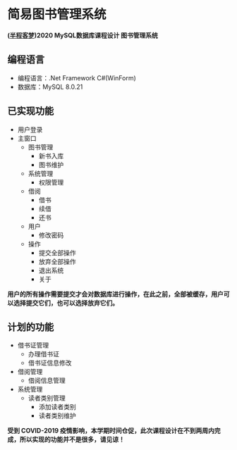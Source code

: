 # 简易图书管理系统
**([半程客梦](https://blog.whalechoi.cn/))2020 MySQL数据库课程设计 图书管理系统**

## 编程语言
+ 编程语言：.Net Framework C#(WinForm)
+ 数据库：MySQL 8.0.21

## 已实现功能

+ 用户登录
+ 主窗口
  + 图书管理
    + 新书入库
    + 图书维护
  + 系统管理
    + 权限管理
  + 借阅
    + 借书
    + 续借
    + 还书
  + 用户
    + 修改密码
  + 操作
    + 提交全部操作
    + 放弃全部操作
    + 退出系统
    + 关于

**用户的所有操作需要提交才会对数据库进行操作，在此之前，全部被缓存，用户可以选择提交它们，也可以选择放弃它们。**

## 计划的功能
+ 借书证管理
  + 办理借书证
  + 借书证信息修改
+ 借阅管理
  + 借阅信息管理
+ 系统管理
  + 读者类别管理
    + 添加读者类别
    + 读者类别维护

**受到 COVID-2019 疫情影响，本学期时间仓促，此次课程设计在不到两周内完成，所以实现的功能并不是很多，请见谅！**
